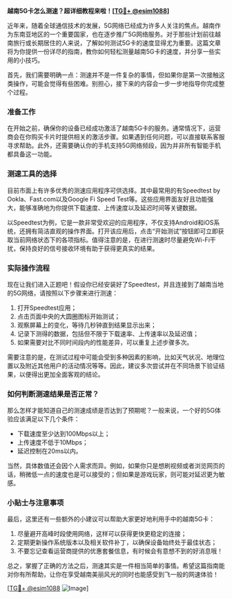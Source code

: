 **越南5G卡怎么测速？超详细教程来啦！[[TG💪+ @esim1088](https://t.me/s/esim1088)]**

近年来，随着全球通信技术的发展，5G网络已经成为许多人关注的焦点。越南作为东南亚地区的一个重要国家，也在逐步推广5G网络服务。对于那些计划前往越南旅行或长期居住的人来说，了解如何测试5G卡的速度显得尤为重要。这篇文章将为你提供一份详尽的指南，教你如何轻松测量越南5G卡的速度，并分享一些实用的小技巧。

首先，我们需要明确一点：测速并不是一件复杂的事情，但如果你是第一次接触这类操作，可能会觉得有些困难。别担心，接下来的内容会一步一步地指导你完成整个过程。

### 准备工作

在开始之前，确保你的设备已经成功激活了越南5G卡的服务。通常情况下，运营商会在你购买卡片时提供相关的激活步骤。如果遇到任何问题，可以直接联系客服寻求帮助。此外，还需要确认你的手机支持5G网络频段，因为并非所有智能手机都具备这一功能。

### 测速工具的选择

目前市面上有许多优秀的测速应用程序可供选择。其中最常用的有Speedtest by Ookla、Fast.com以及Google Fi Speed Test等。这些应用界面友好且功能强大，能够准确地为你提供下载速度、上传速度以及延迟时间等关键数据。

以Speedtest为例，它是一款非常受欢迎的应用程序，不仅支持Android和iOS系统，还拥有简洁直观的操作界面。打开该应用后，点击“开始测试”按钮即可立即获取当前网络状态下的各项指标。值得注意的是，在进行测速时尽量避免Wi-Fi干扰，保持良好的信号接收环境有助于获得更真实的结果。

### 实际操作流程

现在让我们进入正题吧！假设你已经安装好了Speedtest，并且连接到了越南当地的5G网络，请按照以下步骤来进行测速：

1. 打开Speedtest应用；
2. 点击页面中央的大圆圈图标开始测试；
3. 观察屏幕上的变化，等待几秒钟直到结果显示出来；
4. 记录下测得的数据，包括但不限于下载速率、上传速率以及延迟值；
5. 如果需要对比不同时间段内的性能差异，可以重复上述步骤多次。

需要注意的是，在测试过程中可能会受到多种因素的影响，比如天气状况、地理位置以及附近其他用户的活动情况等等。因此，建议多次尝试并在不同场景下验证结果，以便得出更加全面客观的结论。

### 如何判断测速结果是否正常？

那么怎样才能知道自己的测速成绩是否达到了预期呢？一般来说，一个好的5G体验应该满足以下几个条件：
- 下载速度至少达到100Mbps以上；
- 上传速度不低于10Mbps；
- 延迟控制在20ms以内。

当然，具体数值还会因个人需求而异。例如，如果你只是想刷视频或者浏览网页的话，稍微低一点的速度也是可以接受的；但如果是游戏玩家，则可能对延迟更为敏感。

### 小贴士与注意事项

最后，这里还有一些额外的小建议可以帮助大家更好地利用手中的越南5G卡：

1. 尽量避开高峰时段使用网络，这样可以获得更快更稳定的连接；
2. 定期更新操作系统版本以及相关软件补丁，以确保设备始终处于最佳状态；
3. 不要忘记查看运营商提供的优惠套餐信息，有时候会有意想不到的好消息哦！

总之，掌握了正确的方法之后，测速其实是一件相当简单的事情。希望这篇指南能对你有所帮助，让你在享受越南美丽风光的同时也能感受到飞一般的网速体验！

[[TG💪+ @esim1088](https://t.me/s/esim1088) ![Image](https://i.postimg.cc/4NQfJmqS/Snipaste-2025-05-13-00-14-12.png)]